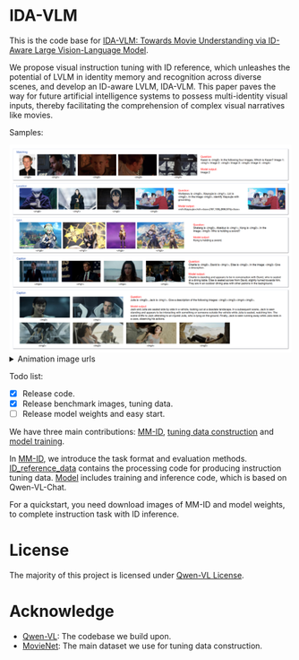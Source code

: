 # IDA-VLM

This is the code base for [IDA-VLM: Towards Movie Understanding via ID-Aware Large Vision-Language Model](https://arxiv.org/pdf/2407.07577).

We propose visual instruction tuning with ID reference, which unleashes the potential of LVLM in identity memory and recognition across diverse scenes, and develop an ID-aware LVLM, IDA-VLM. This paper paves the way for future artificial intelligence systems to possess multi-identity visual inputs, thereby facilitating the comprehension of complex visual narratives like movies.

Samples:

<img src="./fig/samples.png">
<details>
  <summary>Animation image urls</summary>
https://img1.doubanio.com/view/photo/l/public/p2625512480.webp, https://img1.doubanio.com/view/photo/m/public/p2901199610.webp, https://img2.doubanio.com/view/photo/m/public/p2896107391.webp, https://img2.doubanio.com/view/photo/l/public/p2895851711.webp, https://olimg.3dmgame.com/uploads/images/xiaz/2021/0924/1632447816995.jpg, https://i0.hdslb.com/bfs/archive/0384c2f5139013b1ceae84395bbd58fae25898ef.jpg, https://act-webstatic.mihoyo.com/event-static/2023/08/15/9797cacf6d60a54f91fb6f68546b43e1_6723404097102093983.jpg?x-oss-process=image/quality,Q_80/resize,m_lfit,s_700
</details>

Todo list:

- [x] Release code.
- [x] Release benchmark images, tuning data.
- [ ] Release model weights and easy start.

We have three main contributions: [MM-ID](./mm-id/), [tuning data construction](./ID_reference_data/) and [model training](./model).

In [MM-ID](./mm-id/), we introduce the task format and evaluation methods. [ID_reference_data](./ID_reference_data/) contains the processing code for producing instruction tuning data. [Model](./model/) includes training and inference code, which is based on Qwen-VL-Chat.

For a quickstart, you need download images of MM-ID and model weights, to complete instruction task with ID inference. 

# License

The majority of this project is licensed under [Qwen-VL License](https://github.com/QwenLM/Qwen-VL/blob/master/LICENSE).

# Acknowledge
* [Qwen-VL](https://github.com/QwenLM/Qwen-VL): The codebase we build upon.
* [MovieNet](https://movienet.github.io/): The main dataset we use for tuning data construction.
